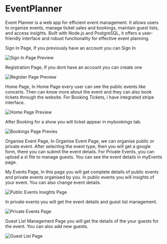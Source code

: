 # EventPlanner
Event Planner is a web app for efficient event management. It allows users to organize events, manage ticket sales and bookings, maintain guest lists, and access insights. Built with Node.js and PostgreSQL, it offers a user-friendly interface and robust functionality for effective event planning.

Sign In Page,
If you previously have an account you can Sign In

![Sign In Page Preview](https://github.com/user-attachments/assets/d3a1c877-c276-4ccc-b0a1-3ea30a9aa677)

Registration Page, 
If you dont have an account you can create one

![Register Page Preview](https://github.com/user-attachments/assets/e3ef6316-c4ca-4351-843b-f0ecda70a439)

Home Page,
In Home Page every user can see the public events like concerts. Then can know more about the event and they can also book tickets through the website.  For Booking Tickets, i have integrated stripe interface.

![Home Page Preview](https://github.com/user-attachments/assets/7d6cd306-82a7-4e5a-a166-eca9cec378b2)

After Booking for a show you will ticket appear in mybookings tab.

![Bookings Page Previes](https://github.com/user-attachments/assets/bd5fc0f4-ed42-4e3e-8f74-3b8be8b05f0f)

Organise Event Page,
In Organise Event Page, we can organise public or private event.  After selecting the event type, then you will get a google form, there you can submit the event details.  For Private Events, you can upload a xl file to manage guests. You can see the event details in myEvents page.

My Events Page,
In this page you will get complete details of public events and private events organised by you.
In public events you will insights of your event.  You can also change event details.

![Public Events Insights Page](https://github.com/user-attachments/assets/cc10dec7-3c9f-4a25-8021-22a1e8fe1232)

In private events you will get the event details and guest list management.

![Private Events Page](https://github.com/user-attachments/assets/d1c4781b-9627-44b1-a5de-902fbf27e16c)

Guest List Management Page you will get the details of the your guests for the event.  You can also add new guests.

![Guest List Page](https://github.com/user-attachments/assets/75863b62-a05f-4448-b231-26bba48d628e)
